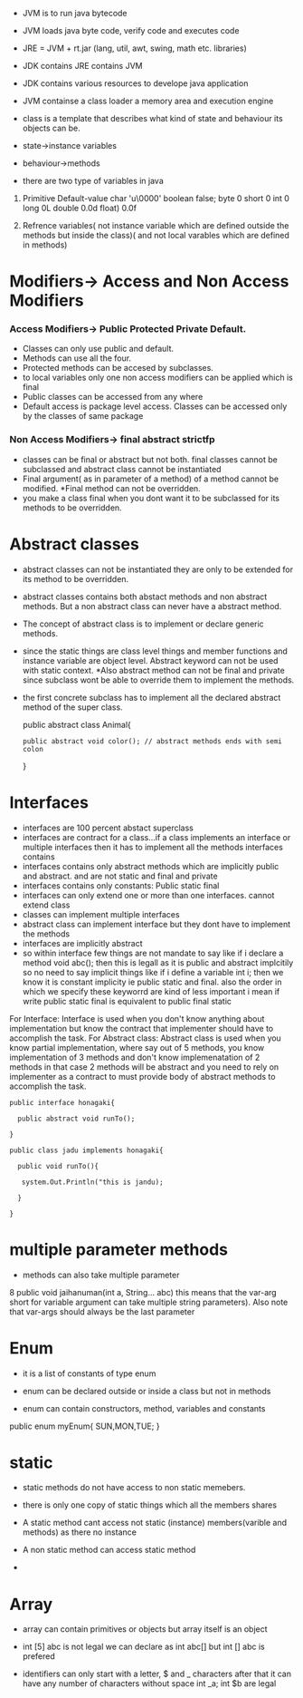 
* JVM is to run java bytecode
* JVM loads java byte code, verify code and executes code 
* JRE = JVM + rt.jar (lang, util, awt, swing, math etc. libraries)
* JDK contains JRE contains JVM
* JDK contains various resources to develope java application
* JVM containse a class loader a memory area and execution engine

* class is a template that describes what kind of state and behaviour its objects can be.
* state->instance variables
* behaviour->methods

* there are two type of variables in java 

1) Primitive Default-value
char 			'u\0000'
boolean 		false;
byte 			0
short 			0
int 			0
long 			0L
double 			0.0d
float)			0.0f

2) Refrence variables( not instance variable which are defined outside the methods but inside the class)( and not local varables which are defined in methods)


# Modifiers-> Access and Non Access Modifiers

### Access Modifiers-> Public Protected Private Default. 

* Classes can only use public and default. 
* Methods can use all the four. 
* Protected methods can be accesed by subclasses. 
* to local variables only one non access modifiers can be applied which is final
* Public classes can be accessed from any where
* Default access is package level access. Classes can be accessed only by the classes of same package

### Non Access Modifiers-> final abstract strictfp

* classes can be final or abstract but not both. final classes cannot be subclassed and abstract class cannot be instantiated
* Final argument( as in parameter of a method) of a method cannot be modified. 
*Final method can not be overridden.
* you make a class final when you dont want it to be subclassed for its methods to be overridden. 


# Abstract classes

* abstract classes can not be instantiated they are only to be extended for its method to be overridden. 
* abstract classes contains both abstact methods and non abstract methods. But a non abstract class can never have a abstract method. 
* The concept of abstract class is to implement or declare generic methods. 
* since the static things are class level things and member functions and instance variable are object level. Abstract keyword can not be used with static context. 
*Also abstract method can not be final and private since subclass wont be able to override them to implement the methods.
* the first concrete subclass has to implement all the declared abstract method of the super class.

	public abstract class Animal{
	
	  public abstract void color(); // abstract methods ends with semi colon
	  
	}

# Interfaces

* interfaces are 100 percent abstact superclass
* interfaces are contract for a class...if a class implements an interface or multiple interfaces then it has to implement all the methods interfaces contains
* interfaces contains only abstract methods which are implicitly public and abstract. and are not static and final and private
* interfaces contains only constants: Public static final
* interfaces can only extend one or more than one interfaces. cannot extend class
* classes can implement multiple interfaces
* abstract class can implement interface but they dont have to implement the methods
* interfaces are implicitly abstract
* so within interface few things are not mandate to say like if i declare a method  void abc(); then this is legall as it is public and abstract implcitily so no need to say implicit things like if i define a variable int i; then we know it is constant implicity ie public static and final. also the order in which we specify these keyworrd are kind of less important i mean if write public static final is equivalent to public final static

For Interface:
Interface is used when you don't know anything about implementation but know the contract that implementer should have to accomplish the task.
For Abstract class:
Abstract class is used when you know partial implementation, where say out of 5 methods, you know implementation of 3 methods and don't know implemenatation of 2 methods in that case 2 methods will be abstract and you need to rely on implementer as a contract to must provide body of abstract methods to accomplish the task.

	public interface honagaki{
	
	  public abstract void runTo();
	  
	}
	
	public class jadu implements honagaki{
	
	  public void runTo(){
	  
	   system.Out.Println("this is jandu);
	   
	  }
	
	}



# multiple parameter methods

* methods can also take multiple parameter

 8 public void jaihanuman(int a, String... abc) this means that the var-arg short for variable argument can take multiple string parameters). Also note that var-args should always be the last parameter
  
# Enum 

* it is a list of constants of type enum

* enum can be declared outside or inside a class but not in methods

* enum can contain constructors, method, variables and constants 

public enum myEnum{
	SUN,MON,TUE;
}


# static

* static methods do not have access to non static memebers.

* there is only one copy of static things which all the members shares

* A static method cant access not static (instance) members(varible and methods) as there no instance

* A non static method can access static method

*

# Array 

* array can contain primitives or objects but array itself is an object

* int [5] abc is not legal we can declare as int abc[] but int [] abc is prefered

* identifiers can only start with a letter, $ and _ characters after that it can have any number of characters without space
int _a; int $b  are legal
